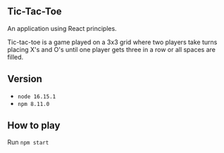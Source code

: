 ## Tic-Tac-Toe

An application using React principles.

Tic-tac-toe is a game played on a 3x3 grid where two players take turns placing X's and O's until one player gets three in a row or all spaces are filled.

## Version
- `node 16.15.1`
- `npm 8.11.0`

## How to play
Run `npm start`